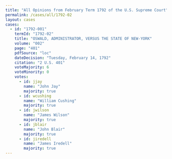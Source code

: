 ```yaml
---
title: "All Opinions from February Term 1792 of the U.S. Supreme Court"
permalink: /cases/all/1792-02
layout: cases
cases:
  - id: "1792-001"
    termId: "1792-02"
    title: "OSWALD, ADMINISTRATOR, VERSUS THE STATE OF NEW-YORK"
    volume: "002"
    page: "401"
    pdfSource: "loc"
    dateDecision: "Tuesday, February 14, 1792"
    citation: "2 U.S. 401"
    voteMajority: 6
    voteMinority: 0
    votes:
      - id: jjay
        name: "John Jay"
        majority: true
      - id: wcushing
        name: "William Cushing"
        majority: true
      - id: jwilson
        name: "James Wilson"
        majority: true
      - id: jblair
        name: "John Blair"
        majority: true
      - id: jiredell
        name: "James Iredell"
        majority: true
---
```

